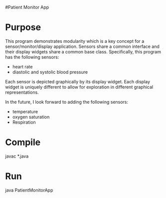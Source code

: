#Patient Monitor App

Purpose
=======
This program demonstrates modularity which is a key concept for a sensor/monitor/display application. Sensors share a common interface and their display widgets share a common base class. 
Specifically, this program has the following sensors:
 - heart rate
 - diastolic and systolic blood pressure

Each sensor is depicted graphically by its display widget. 
Each display widget is uniquely different to allow for exploration in different graphical representations.

In the future, I look forward to adding the following sensors:
 - temperature
 - oxygen saturation
 - Respiration

Compile
=======
javac *.java

Run
===
java PatientMonitorApp
